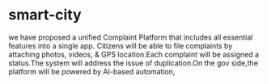 # smart-city
we have proposed a unified Complaint Platform that includes all essential features into a single app. Citizens will be able to file complaints by attaching photos, videos, &amp; GPS location.Each complaint will be assigned a status.The system will address the issue of duplication.On the gov side,the platform will be powered by AI-based automation,
